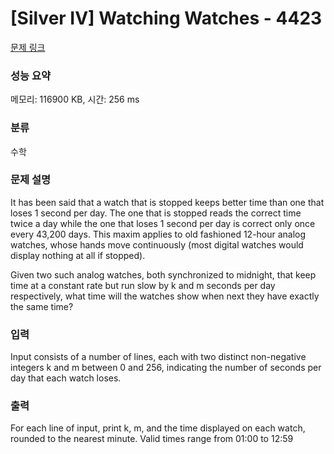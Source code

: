 # [Silver IV] Watching Watches - 4423 

[문제 링크](https://www.acmicpc.net/problem/4423) 

### 성능 요약

메모리: 116900 KB, 시간: 256 ms

### 분류

수학

### 문제 설명

<p>It has been said that a watch that is stopped keeps better time than one that loses 1 second per day. The one that is stopped reads the correct time twice a day while the one that loses 1 second per day is correct only once every 43,200 days. This maxim applies to old fashioned 12-hour analog watches, whose hands move continuously (most digital watches would display nothing at all if stopped).</p>

<p>Given two such analog watches, both synchronized to midnight, that keep time at a constant rate but run slow by k and m seconds per day respectively, what time will the watches show when next they have exactly the same time?</p>

<p> </p>

### 입력 

 <p>Input consists of a number of lines, each with two distinct non-negative integers k and m between 0 and 256, indicating the number of seconds per day that each watch loses.</p>

<p> </p>

### 출력 

 <p>For each line of input, print k, m, and the time displayed on each watch, rounded to the nearest minute. Valid times range from 01:00 to 12:59</p>

<p> </p>

